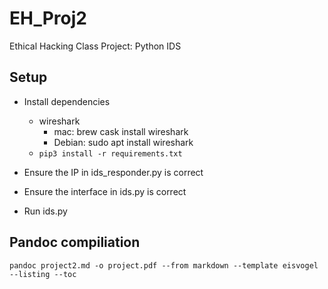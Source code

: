 # EH_Proj2

Ethical Hacking Class Project: Python IDS 


## Setup

* Install dependencies 
    * wireshark
        * mac: brew cask install wireshark
        * Debian: sudo apt install wireshark
    * `pip3 install -r requirements.txt`


* Ensure the IP in ids_responder.py is correct
* Ensure the interface in ids.py is correct
* Run ids.py

## Pandoc compiliation
`pandoc project2.md -o project.pdf --from markdown --template eisvogel --listing --toc`